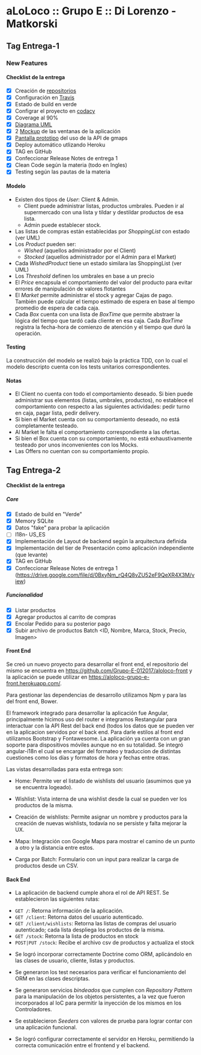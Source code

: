 # aLoLoco :: Grupo E :: Di Lorenzo - Matkorski

## Tag Entrega-1

### New Features

#### Checklist de la entrega

 - [x] Creación de [repositorios](https://github.com/Grupo-E-012017/aloloco)
 - [x] Configuración en [Travis](https://travis-ci.org/Grupo-E-012017/aloloco)
 - [x] Estado de build en verde
 - [x] Configrar el proyecto en [codacy](https://www.codacy.com/app/Grupo-E-012017/aLoLoco/dashboard)
 - [x] Coverage al 90%
 - [x] [Diagrama UML](https://raw.githubusercontent.com/Grupo-E-012017/aloloco/master/doc/design.png)
 - [x] 2 [Mockup](https://raw.githubusercontent.com/Grupo-E-012017/aloloco/master/doc/mockups.png) de las ventanas de la aplicación
 - [x] [Pantalla prototipo](https://aloloco-grupo-e.herokuapp.com/) del uso de la API de gmaps
 - [x] Deploy automático utlizando Heroku
 - [x] TAG en GitHub
 - [x] Confeccionar Release Notes de entrega 1
 - [x] Clean Code según la materia (todo en Ingles)
 - [x] Testing según las pautas de la materia
 
#### Modelo

 - Existen dos tipos de _User_: Client & Admin.
   * Client puede administrar listas, productos umbrales. Pueden ir al supermercado con una lista
     y tildar y destildar productos de esa lista.
   * Admin puede establecer stock.
 - Las listas de compras están establecidas por _ShoppingList_ con estado (ver UML)
 - Los _Product_ pueden ser:
    * _Wished_ (aquellos administrador por el Client)
    * _Stocked_ (aquellos administrador por el Admin para el Market)
 - Cada _WishedProduct_ tiene un estado similara las ShoppingList (ver UML)
 - Los _Threshold_ definen los umbrales en base a un precio
 - El _Price_ encapsula el comportamiento del valor del producto para evitar errores de manipulación de valores flotantes
 - El _Market_ permite administrar el stock y agregar Cajas de pago. También puede calcular
   el tiempo estimado de espera en base al tiempo promedio de espera de cada caja.
 - Cada _Box_ cuenta con una lista de _BoxTime_ que permite abstraer la lógica del tiempo que tardó cada cliente
   en esa caja. Cada _BoxTime_ registra la fecha-hora de comienzo de atención y el tiempo que duró la operación.

#### Testing

 La construcción del modelo se realizó bajo la práctica TDD, con lo cual el modelo
 descripto cuenta con los tests unitarios correspondientes.

#### Notas

 - El Client no cuenta con todo el comportamiento deseado. Si bien puede administrar
   sus elementos (listas, umbrales, productos), no establece el comportamiento con
   respecto a las siguientes actividades: pedir turno en caja, pagar lista, pedir delivery.
 - Si bien el Market cuenta con su comportamiento deseado, no está completamente testeado.
 - Al Market le falta el comportamiento correspondiente a las ofertas.
 - Si bien el Box cuenta con su comportamiento, no está exhaustivamente testeado por unos inconvenientes con los Mocks.
 - Las Offers no cuentan con su comportamiento propio.
 
 ## Tag Entrega-2
 
 #### Checklist de la entrega
 
 ##### Core 
 - [x] Estado de build en "Verde"
 - [x] Memory SQLite
 - [x] Datos "fake" para probar la aplicación
 - [ ] I18n- US_ES
 - [x] Implementación de Layout de backend según la arquitectura definida
 - [x] Implementación del tier de Presentación como aplicación independiente (que levante)
 - [x] TAG en GitHub
 - [x] Confeccionar Release Notes de entrega 1 (https://drive.google.com/file/d/0BxyNm_rQ4Q8vZU52eF9QeXR4X3M/view)
 
 ##### Funcionalidad
 - [x] Listar productos
 - [x] Agregar productos al carrito de compras 
 - [x] Encolar Pedido para su posterior pago
 - [x] Subir archivo de productos Batch <ID, Nombre, Marca, Stock, Precio, Imagen>
 
 #### Front End
 
Se creó un nuevo proyecto para desarrollar el front end, el repositorio del mismo se encuentra en 
https://github.com/Grupo-E-012017/aloloco-front y la aplicación se puede utilizar en https://aloloco-grupo-e-front.herokuapp.com/. 

Para gestionar las dependencias de desarrollo utilizamos Npm y para las del front end, Bower. 

El framework integrado para desarrollar la aplicación fue Angular, principalmente hicimos uso del router 
e integramos Restangular para interactuar con la API Rest del back end (todos los datos que se pueden ver 
en la aplicacion servidos por el back end. Para darle estilos al front end utilizamos Bootstrap y Fontawesome. 
La aplicación ya cuenta con un gran soporte para dispositivos móviles aunque no en su totalidad. Se integró angular-i18n
el cual se encargar del formateo y traduccion de distintas cuestiones como los días y formatos de hora y fechas entre otras.

Las vistas desarrolladas para esta entrega son:

- Home: Permite ver el listado de wishlists del usuario (asumimos que ya se encuentra logeado).

- Wishlist: Vista interna de una wishlist desde la cual se pueden ver los productos de la misma.

- Creación de wishlists: Permite asignar un nombre y productos para la creación de nuevas wishlists, todavía no 
se persiste y falta mejorar la UX. 

- Mapa: Integración con Google Maps para mostrar el camino de un punto a otro y la distancia entre estos. 

- Carga por Batch: Formulario con un input para realizar la carga de productos desde un CSV.
 
#### Back End

 - La aplicación de backend cumple ahora el rol de API REST. Se establecieron las siguientes rutas:

 * `GET /`: Retorna información de la aplicación.
 * `GET /client`: Retorna datos del usuario autenticado.
 * `GET /client/wishlists`: Retorna las listas de compras del usuario autenticado;
    cada lista despliega los productos de la misma.
 * `GET /stock`: Retorna la lista de productos en stock
 * `POST|PUT /stock`: Recibe el archivo csv de productos y actualiza el stock

 - Se logró incorporar correctamente Doctrine como ORM, aplicándolo en las clases de usuario, cliente, listas y productos.
 
 - Se generaron los test necesarios para verificar el funcionamiento del ORM en las clases descriptas.
 
 - Se generaron servicios _bindeados_ que cumplen con _Repository Pattern_ para la manipulación de los objetos
   persistentes, a la vez que fueron incorporados al IoC para permitir la inyección de los mismos en los Controladores.
   
 - Se establecieron _Seeders_ con valores de prueba para lograr contar con una aplicación funcional.
 
 - Se logró configurar correctamente el servidor en Heroku, permitiendo la correcta comunicación entre
   el frontend y el backend.